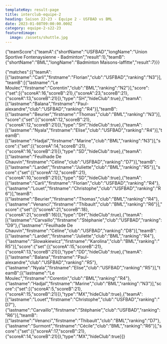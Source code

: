```yaml
---
templateKey: result-page
title: interclub-equipe-2
heading: Saison 22-23 - Équipe 2 - USFBAD vs BML
date: 2023-01-08T09:00:00.000Z
category: equipe-2-s22-23
featuredimage:
  image: /assets/shuttle.jpg
---
```


<teamscoreboard>{"teamScore":{"teamA":{"shortName":"USFBAD","longName":"Union Sportive Fontenaysienne - Badminton","result":1},"teamB":{"shortName":"BML","longName":"Badminton Maisons-laffitte","result":7}}}</teamscoreboard>

<scoreboard>{"matches":[{"teamA":[{"lastname":"Carli","firstname":"Florian","club":"USFBAD","ranking":"N3"}],"teamB":[{"lastname":"Le Moulec","firstname":"Corentin","club":"BML","ranking":"N2"}],"score":{"set":[{"scoreA":16,"scoreB":21},{"scoreA":23,"scoreB":21},{"scoreA":13,"scoreB":21}]},"type":"SH","hideClub":true},{"teamA":[{"lastname":"Balana","firstname":"Paul-alexandre","club":"USFBAD","ranking":"R4"}],"teamB":[{"lastname":"Beurier","firstname":"Thomas","club":"BML","ranking":"N3"}],"score":{"set":[{"scoreA":12,"scoreB":21},{"scoreA":12,"scoreB":21}]},"type":"SH","hideClub":true},{"teamA":[{"lastname":"Nyala","firstname":"Elise","club":"USFBAD","ranking":"R4"}],"teamB":[{"lastname":"Hadjal","firstname":"Marine","club":"BML","ranking":"N3"}],"score":{"set":[{"scoreA":14,"scoreB":21},{"scoreA":16,"scoreB":21}]},"type":"SD","hideClub":true},{"teamA":[{"lastname":"Feuilhade De Chauvin","firstname":"Céline","club":"USFBAD","ranking":"D7"}],"teamB":[{"lastname":"Lardet","firstname":"Juliette","club":"BML","ranking":"R5"}],"score":{"set":[{"scoreA":12,"scoreB":21},{"scoreA":10,"scoreB":21}]},"type":"SD","hideClub":true},{"teamA":[{"lastname":"Carli","firstname":"Florian","club":"USFBAD","ranking":"R4"},{"lastname":"Louet","firstname":"Christophe","club":"USFBAD","ranking":"R6"}],"teamB":[{"lastname":"Beurier","firstname":"Thomas","club":"BML","ranking":"R4"},{"lastname":"Venanci","firstname":"Thibault","club":"BML","ranking":"R6"}],"score":{"set":[{"scoreA":21,"scoreB":18},{"scoreA":21,"scoreB":16}]},"type":"DH","hideClub":true},{"teamA":[{"lastname":"Carvaillo","firstname":"Stéphanie","club":"USFBAD","ranking":"D9"},{"lastname":"Feuilhade De Chauvin","firstname":"Céline","club":"USFBAD","ranking":"D8"}],"teamB":[{"lastname":"Lardet","firstname":"Juliette","club":"BML","ranking":"R4"},{"lastname":"Slowakiewicz","firstname":"Karolina","club":"BML","ranking":"R5"}],"score":{"set":[{"scoreA":15,"scoreB":21},{"scoreA":13,"scoreB":21}]},"type":"DD","hideClub":true},{"teamA":[{"lastname":"Balana","firstname":"Paul-alexandre","club":"USFBAD","ranking":"R5"},{"lastname":"Nyala","firstname":"Elise","club":"USFBAD","ranking":"R5"}],"teamB":[{"lastname":"Le Moulec","firstname":"Corentin","club":"BML","ranking":"R4"},{"lastname":"Hadjal","firstname":"Marine","club":"BML","ranking":"N3"}],"score":{"set":[{"scoreA":5,"scoreB":21},{"scoreA":15,"scoreB":21}]},"type":"MX","hideClub":true},{"teamA":[{"lastname":"Louet","firstname":"Christophe","club":"USFBAD","ranking":"D7"},{"lastname":"Carvaillo","firstname":"Stéphanie","club":"USFBAD","ranking":"R6"}],"teamB":[{"lastname":"Venanci","firstname":"Thibault","club":"BML","ranking":"D7"},{"lastname":"Surmont","firstname":"Cécile","club":"BML","ranking":"R6"}],"score":{"set":[{"scoreA":17,"scoreB":21},{"scoreA":14,"scoreB":21}]},"type":"MX","hideClub":true}]}</scoreboard>